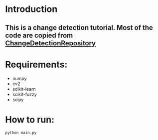 # Introduction
## This is a change detection tutorial. Most of the code are copied from [ChangeDetectionRepository](https://github.com/ChenHongruixuan/ChangeDetectionRepository)

# Requirements:
 * numpy
 * cv2
 * scikit-learn
 * scikit-fuzzy
 * scipy

# How to run:
```
python main.py
```